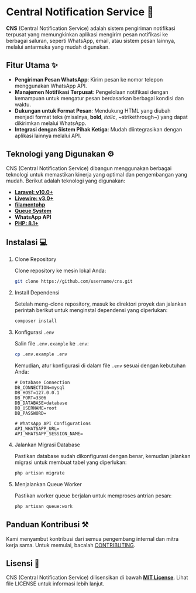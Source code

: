 # Central Notification Service 🔔

**CNS** (Central Notification Service) adalah sistem pengiriman notifikasi terpusat yang memungkinkan aplikasi mengirim pesan notifikasi ke berbagai saluran, seperti WhatsApp, email, atau sistem pesan lainnya, melalui antarmuka yang mudah digunakan.

## Fitur Utama ✨
- **Pengiriman Pesan WhatsApp**: Kirim pesan ke nomor telepon menggunakan WhatsApp API.
- **Manajemen Notifikasi Terpusat**: Pengelolaan notifikasi dengan kemampuan untuk mengatur pesan berdasarkan berbagai kondisi dan waktu.
- **Dukungan untuk Format Pesan**: Mendukung HTML yang diubah menjadi format teks (misalnya, **bold**, *italic*, ~strikethrough~) yang dapat dikirimkan melalui WhatsApp.
- **Integrasi dengan Sistem Pihak Ketiga**: Mudah diintegrasikan dengan aplikasi lainnya melalui API.

## Teknologi yang Digunakan ⚙️

CNS (Central Notification Service) dibangun menggunakan berbagai teknologi untuk memastikan kinerja yang optimal dan pengembangan yang mudah. Berikut adalah teknologi yang digunakan:

- **[Laravel: v10.0+](https://laravel.com/)**
- **[Livewire: v3.0+](https://laravel-livewire.com/)**
- **[filamentphp](https://filamentphp.com/)**
- **[Queue System](https://laravel.com/docs/queues)**
- **WhatsApp API**
- **[PHP: 8.1+](https://php.net/)**


## Instalasi 💻

1. Clone Repository

    Clone repository ke mesin lokal Anda:
    ```bash
    git clone https://github.com/username/cns.git
    ```

2. Install Dependensi

    Setelah meng-clone repository, masuk ke direktori proyek dan jalankan perintah berikut untuk menginstal dependensi yang diperlukan:
    ```bash
    composer install
    ```

3. Konfigurasi `.env`

    Salin file `.env.example` ke `.env`:
    ```bash
    cp .env.example .env
    ```
    Kemudian, atur konfigurasi di dalam file `.env` sesuai dengan kebutuhan Anda:
    ```env
    # Database Connection
    DB_CONNECTION=mysql
    DB_HOST=127.0.0.1
    DB_PORT=3306
    DB_DATABASE=database
    DB_USERNAME=root
    DB_PASSWORD=

    # WhatsApp API Configurations
    API_WHATSAPP_URL=
    API_WHATSAPP_SESSION_NAME=
    ```
    
4. Jalankan Migrasi Database

    Pastikan database sudah dikonfigurasi dengan benar, kemudian jalankan migrasi untuk membuat tabel yang diperlukan:
    ```bash
    php artisan migrate
    ```

5. Menjalankan Queue Worker
    
    Pastikan worker queue berjalan untuk memproses antrian pesan:

    ```bash
    php artisan queue:work
    ```

## Panduan Kontribusi ⚒️

Kami menyambut kontribusi dari semua pengembang internal dan mitra kerja sama. Untuk memulai, bacalah [CONTRIBUTING](CONTRIBUTING.md).

## Lisensi 🔐

CNS (Central Notification Service) dilisensikan di bawah **[MIT License](LICENSE)**. Lihat file LICENSE untuk informasi lebih lanjut.
